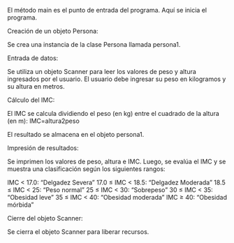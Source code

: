 
El método main es el punto de entrada del programa. Aquí se inicia el programa.


Creación de un objeto Persona:

Se crea una instancia de la clase Persona llamada persona1.


Entrada de datos:

Se utiliza un objeto Scanner para leer los valores de peso y altura ingresados por el usuario.
El usuario debe ingresar su peso en kilogramos y su altura en metros.


Cálculo del IMC:

El IMC se calcula dividiendo el peso (en kg) entre el cuadrado de la altura (en m): IMC=altura2peso​

El resultado se almacena en el objeto persona1.



Impresión de resultados:

Se imprimen los valores de peso, altura e IMC.
Luego, se evalúa el IMC y se muestra una clasificación según los siguientes rangos:

IMC < 17.0: “Delgadez Severa”
17.0 ≤ IMC < 18.5: “Delgadez Moderada”
18.5 ≤ IMC < 25: “Peso normal”
25 ≤ IMC < 30: “Sobrepeso”
30 ≤ IMC < 35: “Obesidad leve”
35 ≤ IMC < 40: “Obesidad moderada”
IMC ≥ 40: “Obesidad mórbida”



Cierre del objeto Scanner:

Se cierra el objeto Scanner para liberar recursos.